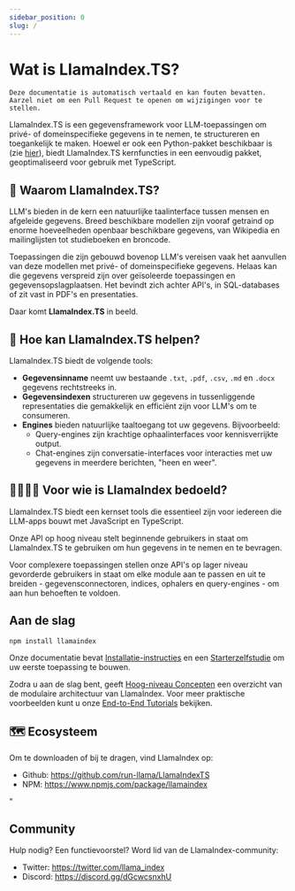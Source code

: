 ```yaml
---
sidebar_position: 0
slug: /
---
```


# Wat is LlamaIndex.TS?

`Deze documentatie is automatisch vertaald en kan fouten bevatten. Aarzel niet om een Pull Request te openen om wijzigingen voor te stellen.`

LlamaIndex.TS is een gegevensframework voor LLM-toepassingen om privé- of domeinspecifieke gegevens in te nemen, te structureren en toegankelijk te maken. Hoewel er ook een Python-pakket beschikbaar is (zie [hier](https://docs.llamaindex.ai/en/stable/)), biedt LlamaIndex.TS kernfuncties in een eenvoudig pakket, geoptimaliseerd voor gebruik met TypeScript.

## 🚀 Waarom LlamaIndex.TS?

LLM's bieden in de kern een natuurlijke taalinterface tussen mensen en afgeleide gegevens. Breed beschikbare modellen zijn vooraf getraind op enorme hoeveelheden openbaar beschikbare gegevens, van Wikipedia en mailinglijsten tot studieboeken en broncode.

Toepassingen die zijn gebouwd bovenop LLM's vereisen vaak het aanvullen van deze modellen met privé- of domeinspecifieke gegevens. Helaas kan die gegevens verspreid zijn over geïsoleerde toepassingen en gegevensopslagplaatsen. Het bevindt zich achter API's, in SQL-databases of zit vast in PDF's en presentaties.

Daar komt **LlamaIndex.TS** in beeld.

## 🦙 Hoe kan LlamaIndex.TS helpen?

LlamaIndex.TS biedt de volgende tools:

- **Gegevensinname** neemt uw bestaande `.txt`, `.pdf`, `.csv`, `.md` en `.docx` gegevens rechtstreeks in.
- **Gegevensindexen** structureren uw gegevens in tussenliggende representaties die gemakkelijk en efficiënt zijn voor LLM's om te consumeren.
- **Engines** bieden natuurlijke taaltoegang tot uw gegevens. Bijvoorbeeld:
  - Query-engines zijn krachtige ophaalinterfaces voor kennisverrijkte output.
  - Chat-engines zijn conversatie-interfaces voor interacties met uw gegevens in meerdere berichten, "heen en weer".

## 👨‍👩‍👧‍👦 Voor wie is LlamaIndex bedoeld?

LlamaIndex.TS biedt een kernset tools die essentieel zijn voor iedereen die LLM-apps bouwt met JavaScript en TypeScript.

Onze API op hoog niveau stelt beginnende gebruikers in staat om LlamaIndex.TS te gebruiken om hun gegevens in te nemen en te bevragen.

Voor complexere toepassingen stellen onze API's op lager niveau gevorderde gebruikers in staat om elke module aan te passen en uit te breiden - gegevensconnectoren, indices, ophalers en query-engines - om aan hun behoeften te voldoen.

## Aan de slag

`npm install llamaindex`

Onze documentatie bevat [Installatie-instructies](./installation.mdx) en een [Starterzelfstudie](./starter.md) om uw eerste toepassing te bouwen.

Zodra u aan de slag bent, geeft [Hoog-niveau Concepten](./concepts.md) een overzicht van de modulaire architectuur van LlamaIndex. Voor meer praktische voorbeelden kunt u onze [End-to-End Tutorials](./end_to_end.md) bekijken.

## 🗺️ Ecosysteem

Om te downloaden of bij te dragen, vind LlamaIndex op:

- Github: https://github.com/run-llama/LlamaIndexTS
- NPM: https://www.npmjs.com/package/llamaindex

"

## Community

Hulp nodig? Een functievoorstel? Word lid van de LlamaIndex-community:

- Twitter: https://twitter.com/llama_index
- Discord: https://discord.gg/dGcwcsnxhU
